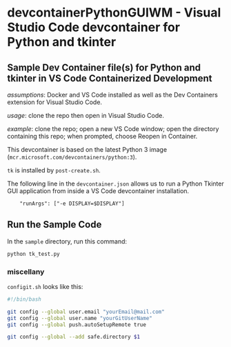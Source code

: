 # devcontainerPythonGUIWM - Visual Studio Code devcontainer for Python and tkinter

## Sample Dev Container file(s) for Python and tkinter  in VS Code Containerized Development

*assumptions*: Docker and VS Code installed as well as the Dev Containers extension for Visual Studio Code.

*usage*: clone the repo then open in Visual Studio Code.

*example*:  clone the repo; open a new VS Code window; open the directory containing this repo; when prompted, choose Reopen in Container. 

This devcontainer is based on the latest Python 3 image (`mcr.microsoft.com/devcontainers/python:3`).

`tk` is installed by `post-create.sh`.

The following line in the `devcontainer.json` allows us to run a Python Tkinter GUI application from inside a VS Code devcontainer installation.

```jsonc
    "runArgs": ["-e DISPLAY=$DISPLAY"]
```

## Run the Sample Code

In the `sample` directory, run this command:

```bash
python tk_test.py
```

### miscellany

`configit.sh` looks like this:

```bash
#!/bin/bash

git config --global user.email "yourEmail@mail.com"
git config --global user.name "yourGitUserName"
git config --global push.autoSetupRemote true

git config --global --add safe.directory $1
```
